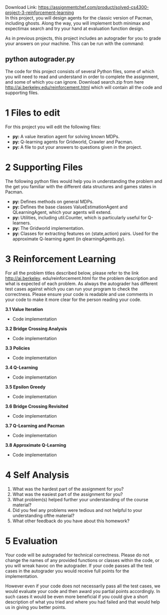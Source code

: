 Download Link: https://assignmentchef.com/product/solved-cs4300-project-3-reinforcement-learning
<br>
In this project, you will design agents for the classic version of Pacman, including ghosts. Along the way, you will implement both minimax and expectimax search and try your hand at evaluation function design.

As in previous projects, this project includes an autograder for you to grade your answers on your machine. This can be run with the command:

<h2>python autograder.py</h2>

The code for this project consists of several Python files, some of which you will need to read and understand in order to complete the assignment, and some of which you can ignore. Download search.zip from here http://ai.berkeley.edu/reinforcement.html which will contain all the code and supporting files.

<h1>1            Files to edit</h1>

For this project you will edit the following files:

<ul>

 <li><strong>py: </strong>A value iteration agent for solving known MDPs.</li>

 <li><strong>py: </strong>Q-learning agents for Gridworld, Crawler and Pacman.</li>

 <li><strong>py: </strong>A file to put your answers to questions given in the project.</li>

</ul>

<h1>2            Supporting Files</h1>

The following python files would help you in understanding the problem and the get you familiar with the different data structures and games states in Pacman.

<ul>

 <li><strong>py: </strong>Defines methods on general MDPs.</li>

 <li><strong>py: </strong>Defines the base classes ValueEstimationAgent and QLearningAgent, which your agents will extend.</li>

 <li><strong>py: </strong>Utilities, including util.Counter, which is particularly useful for Q-learners.</li>

 <li><strong>py: </strong>The Gridworld implementation.</li>

 <li><strong>py: </strong>Classes for extracting features on (state,action) pairs. Used for the approximate Q-learning agent (in qlearningAgents.py).</li>

</ul>

<h1>3            Reinforcement Learning</h1>

For all the problem titles described below, please refer to the link http://ai.berkeley. edu/reinforcement.html for the problem description and what is expected of each problem. As always the autograder has different test cases against which you can run your program to check the correctness. Please ensure your code is readable and use comments in your code to make it more clear for the person reading your code.

<strong>3.1      Value Iteration </strong>

<ul>

 <li>Code implementation</li>

</ul>

<strong>3.2         Bridge Crossing Analysis </strong>

<ul>

 <li>Code implementation</li>

</ul>

<strong>3.3      Policies </strong>

<ul>

 <li>Code implementation</li>

</ul>

<strong>3.4       Q-Learning </strong>

<ul>

 <li>Code implementation</li>

</ul>

<strong>3.5       Epsilon Greedy </strong>

<ul>

 <li>Code implementation</li>

</ul>

<strong>3.6         Bridge Crossing Revisited </strong>

<ul>

 <li>Code implementation</li>

</ul>

<strong>3.7        Q-Learning and Pacman</strong>

<ul>

 <li>Code implementation</li>

</ul>

<strong>3.8        Approximate Q-Learning </strong>

<ul>

 <li>Code implementation</li>

</ul>

<h1>4            Self Analysis</h1>

<ol>

 <li>What was the hardest part of the assignment for you?</li>

 <li>What was the easiest part of the assignment for you?</li>

 <li>What problem(s) helped further your understanding of the course material?</li>

 <li>Did you feel any problems were tedious and not helpful to your understanding ofthe material?</li>

 <li>What other feedback do you have about this homework?</li>

</ol>

<h1>5            Evaluation</h1>

Your code will be autograded for technical correctness. Please do not change the names of any provided functions or classes within the code, or you will wreak havoc on the autograder. If your code passes all the test cases in the autograder you would receive full points for the implementation.

However even if your code does not necessarily pass all the test cases, we would evaluate your code and then award you partial points accordingly. In such cases it would be even more beneficial if you could give a short description of what you tried and where you had failed and that would help us in giving you better points.